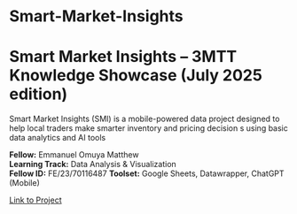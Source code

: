 # Smart-Market-Insights

# Smart Market Insights – 3MTT Knowledge Showcase (July 2025 edition)

Smart Market Insights (SMI) is a mobile-powered data project designed to help local traders make smarter inventory and pricing decision s using basic data analytics and AI tools


**Fellow:** Emmanuel Omuya Matthew  
**Learning Track:** Data Analysis & Visualization  
**Fellow ID:**   FE/23/70116487
**Toolset:** Google Sheets, Datawrapper, ChatGPT (Mobile)

[Link to Project](https://drive.google.com/drive/folders/1me4biRTqdg7vSF7Sk7otqdm3je9AID5j)
